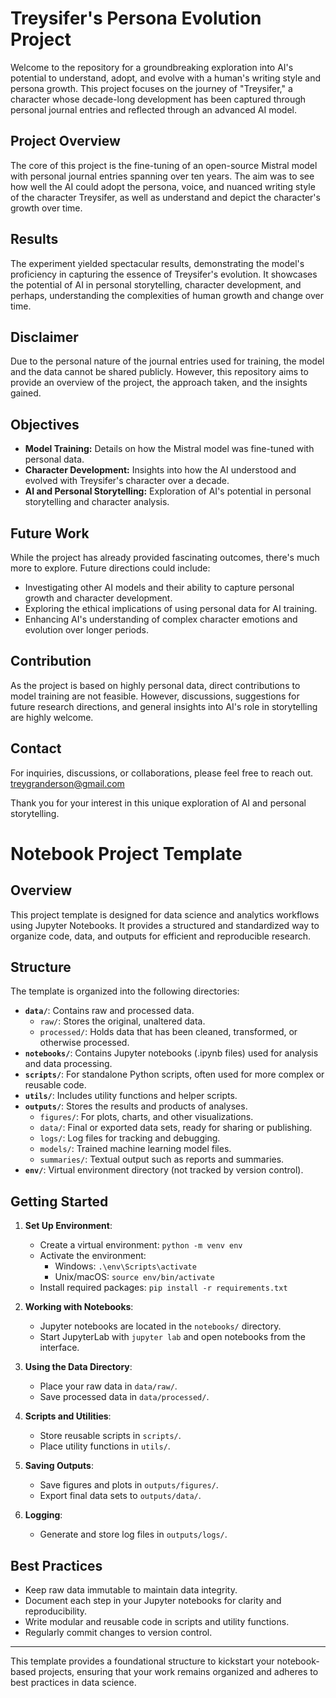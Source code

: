 # Treysifer's Persona Evolution Project

Welcome to the repository for a groundbreaking exploration into AI's potential to understand, adopt, and evolve with a human's writing style and persona growth. This project focuses on the journey of "Treysifer," a character whose decade-long development has been captured through personal journal entries and reflected through an advanced AI model.

## Project Overview

The core of this project is the fine-tuning of an open-source Mistral model with personal journal entries spanning over ten years. The aim was to see how well the AI could adopt the persona, voice, and nuanced writing style of the character Treysifer, as well as understand and depict the character's growth over time.

## Results

The experiment yielded spectacular results, demonstrating the model's proficiency in capturing the essence of Treysifer's evolution. It showcases the potential of AI in personal storytelling, character development, and perhaps, understanding the complexities of human growth and change over time.

## Disclaimer

Due to the personal nature of the journal entries used for training, the model and the data cannot be shared publicly. However, this repository aims to provide an overview of the project, the approach taken, and the insights gained.

## Objectives

- **Model Training:** Details on how the Mistral model was fine-tuned with personal data.
- **Character Development:** Insights into how the AI understood and evolved with Treysifer's character over a decade.
- **AI and Personal Storytelling:** Exploration of AI's potential in personal storytelling and character analysis.

## Future Work

While the project has already provided fascinating outcomes, there's much more to explore. Future directions could include:

- Investigating other AI models and their ability to capture personal growth and character development.
- Exploring the ethical implications of using personal data for AI training.
- Enhancing AI's understanding of complex character emotions and evolution over longer periods.

## Contribution

As the project is based on highly personal data, direct contributions to model training are not feasible. However, discussions, suggestions for future research directions, and general insights into AI's role in storytelling are highly welcome.

## Contact

For inquiries, discussions, or collaborations, please feel free to reach out. treygranderson@gmail.com

Thank you for your interest in this unique exploration of AI and personal storytelling.

# Notebook Project Template

## Overview

This project template is designed for data science and analytics workflows using Jupyter Notebooks. It provides a structured and standardized way to organize code, data, and outputs for efficient and reproducible research.

## Structure

The template is organized into the following directories:

- **`data/`**: Contains raw and processed data.
  - `raw/`: Stores the original, unaltered data.
  - `processed/`: Holds data that has been cleaned, transformed, or otherwise processed.
- **`notebooks/`**: Contains Jupyter notebooks (.ipynb files) used for analysis and data processing.
- **`scripts/`**: For standalone Python scripts, often used for more complex or reusable code.
- **`utils/`**: Includes utility functions and helper scripts.
- **`outputs/`**: Stores the results and products of analyses.
  - `figures/`: For plots, charts, and other visualizations.
  - `data/`: Final or exported data sets, ready for sharing or publishing.
  - `logs/`: Log files for tracking and debugging.
  - `models/`: Trained machine learning model files.
  - `summaries/`: Textual output such as reports and summaries.
- **`env/`**: Virtual environment directory (not tracked by version control).

## Getting Started

1. **Set Up Environment**: 
   - Create a virtual environment: `python -m venv env`
   - Activate the environment:
     - Windows: `.\env\Scripts\activate`
     - Unix/macOS: `source env/bin/activate`
   - Install required packages: `pip install -r requirements.txt`

2. **Working with Notebooks**:
   - Jupyter notebooks are located in the `notebooks/` directory.
   - Start JupyterLab with `jupyter lab` and open notebooks from the interface.

3. **Using the Data Directory**:
   - Place your raw data in `data/raw/`.
   - Save processed data in `data/processed/`.

4. **Scripts and Utilities**:
   - Store reusable scripts in `scripts/`.
   - Place utility functions in `utils/`.

5. **Saving Outputs**:
   - Save figures and plots in `outputs/figures/`.
   - Export final data sets to `outputs/data/`.

6. **Logging**:
   - Generate and store log files in `outputs/logs/`.

## Best Practices

- Keep raw data immutable to maintain data integrity.
- Document each step in your Jupyter notebooks for clarity and reproducibility.
- Write modular and reusable code in scripts and utility functions.
- Regularly commit changes to version control.

---

This template provides a foundational structure to kickstart your notebook-based projects, ensuring that your work remains organized and adheres to best practices in data science.
